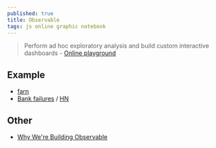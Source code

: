 ```yaml
---
published: true
title: Observable
tags: js online graphic notebook
---
```

> Perform ad hoc exploratory analysis and build custom interactive dashboards - [Online playground](https://beta.observablehq.com/)

## Example
- [farn](https://beta.observablehq.com/@timhau/farn)
- [Bank failures](https://observablehq.com/d/d85ce0c639bc4df7) / [HN](https://news.ycombinator.com/item?id=35795975)

## Other
- [Why We're Building Observable](https://news.ycombinator.com/item?id=25161409)
